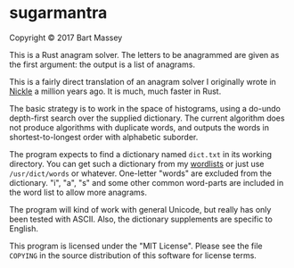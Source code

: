 # sugarmantra
Copyright © 2017 Bart Massey

This is a Rust anagram solver. The letters to be anagrammed
are given as the first argument: the output is a list of
anagrams.

This is a fairly direct translation of an anagram solver I
originally wrote in [Nickle](http://nickle.org) a million
years ago. It is much, much faster in Rust.

The basic strategy is to work in the space of histograms,
using a do-undo depth-first search over the supplied
dictionary. The current algorithm does not produce
algorithms with duplicate words, and outputs the words in
shortest-to-longest order with alphabetic suborder.

The program expects to find a dictionary named `dict.txt` in
its working directory. You can get such a dictionary from my
[wordlists](http://github.com/BartMassey/wordlists) or just
use `/usr/dict/words` or whatever. One-letter "words" are
excluded from the dictionary. "i", "a", "s" and some other
common word-parts are included in the word list to allow
more anagrams.

The program will kind of work with general Unicode, but
really has only been tested with ASCII. Also, the dictionary
supplements are specific to English.

This program is licensed under the "MIT License". Please see
the file `COPYING` in the source distribution of this software
for license terms.

